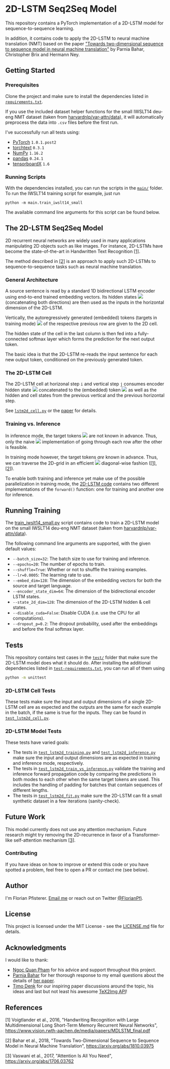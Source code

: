 # 2D-LSTM Seq2Seq Model
This repository contains a PyTorch implementation of a 2D-LSTM model for sequence-to-sequence learning.

In addition, it contains code to apply the 2D-LSTM to neural machine translation (NMT) based on the paper
["Towards two-dimensional sequence to sequence model in neural machine translation"](https://arxiv.org/abs/1810.03975)
by Parnia Bahar, Christopher Brix and Hermann Ney.

## Getting Started
### Prerequisites
Clone the project and make sure to install the dependencies listed in [`requirements.txt`](./requirements.txt).

If you use the included dataset helper functions for the small IWSLT14 deu-eng NMT dataset (taken from
[harvardnlp/var-attn/data](https://github.com/harvardnlp/var-attn/tree/master/data)), it will automatically 
preprocess the data into `.csv` files before the first run.

I've successfully run all tests using:
* [PyTorch](http://pytorch.org) `1.0.1.post2`
* [torchtext](https://github.com/pytorch/text) `0.3.1` 
* [NumPy](http://www.numpy.org) `1.16.2`
* [pandas](https://pandas.pydata.org) `0.24.1`
* [tensorboardX](https://github.com/lanpa/tensorboardX) `1.6`

### Running Scripts
With the dependencies installed, you can run the scripts in the [`main/`](./main) folder. 
To run the IWSLT14 training script for example, just run
```
python -m main.train_iwslt14_small
```
The available command line arguments for this script can be found below.

## The 2D-LSTM Seq2Seq Model
2D recurrent neural networks are widely used in many applications manipulating 2D objects such as like images.
For instance, 2D-LSTMs have become the state-of-the-art in Handwritten Text Recognition
[[1]](https://www.vision.rwth-aachen.de/media/papers/MDLSTM_final.pdf).

The method described in [[2]](https://arxiv.org/abs/1810.03975) is an approach to apply such 2D-LSTMs to 
sequence-to-sequence tasks such as neural machine translation.

### General Architecture
A source sentence is read by a standard 1D bidirectional LSTM encoder using end-to-end trained embedding vectors.
Its hidden states ![](https://timodenk.com/api/tex2img/h_0%2C%20%5Cdots%2C%20h_n?format=svg)
(concatenating both directions) are then used as the inputs in the horizontal dimension of the 2D-LSTM.

Vertically, the autoregressively generated (embedded) tokens (targets in training mode)
![](https://timodenk.com/api/tex2img/y_0%2C%20%5Cdots%2C%20y_m?format=svg) of the respective previous row 
are given to the 2D cell.

The hidden state of the cell in the last column is then fed into a fully-connected softmax layer which forms
the prediction for the next output token.

The basic idea is that the 2D-LSTM re-reads the input sentence for each new output token, conditioned on the 
previously generated token.  

### The 2D-LSTM Cell
The 2D-LSTM cell at horizonal step `i` and vertical step `j` consumes encoder hidden state 
![](https://timodenk.com/api/tex2img/h_i?format=svg) concatenated to the (embedded) token
![](https://timodenk.com/api/tex2img/y_j?format=svg) as well as the hidden and cell states from the 
previous vertical and the previous horizontal step.

See [`lstm2d_cell.py`](./model/lstm2d_cell.py) or the [paper](https://arxiv.org/abs/1810.03975) for details.

### Training vs. Inference 
In inference mode, the target tokens ![](https://timodenk.com/api/tex2img/y_0%2C%20%5Cdots%2C%20y_m?format=svg)
are not known in advance. Thus, only the naive ![](https://timodenk.com/api/tex2img/%5Cmathcal%7BO%7D(mn)?format=svg)
implementation of going through each row after the other is feasible.

In training mode however, the target tokens _are_ known in advance. Thus, we can traverse the 2D-grid in an 
efficient ![](https://timodenk.com/api/tex2img/%5Cmathcal%7BO%7D(m%2Bn)?format=svg) diagonal-wise fashion 
([[1]](https://www.vision.rwth-aachen.de/media/papers/MDLSTM_final.pdf), [[2]](https://arxiv.org/abs/1810.03975)).

To enable both training and inference yet make use of the possible parallelization in training  mode,
the [2D-LSTM code](./model/lstm2d.py) contains two different implementations of the `forward()` function:
one for training and another one for inference.

## Running Training
The [train_iwslt14_small.py](./main/train_iwslt14_small.py) script contains code to train a 2D-LSTM model on 
the small IWSLT14 deu-eng NMT dataset
(taken from [harvardnlp/var-attn/data](https://github.com/harvardnlp/var-attn/tree/master/data)).

The following command line arguments are supported, with the given default values:
* `--batch_size=32`: The batch size to use for training and inference.
* `--epochs=20`: The number of epochs to train.
* `--shuffle=True`: Whether or not to shuffle the training examples.
* `--lr=0.0005`: The learning rate to use.
* `--embed_dim=128`: The dimension of the embedding vectors for both the source and target language.
* `--encoder_state_dim=64`: The dimension of the bidirectional encoder LSTM states.
* `--state_2d_dim=128`: The dimension of the 2D-LSTM hidden & cell states.
* `--disable_cuda=False`: Disable CUDA (i.e. use the CPU for all computations).
* `--dropout_p=0.2`: The dropout probability, used after the embeddings and before the final softmax layer.

## Tests
This repository contains test cases in the [`test/`](./test) folder that make sure the 2D-LSTM model 
does what it should do. After installing the additional dependencies listed in
[`test-requirements.txt`](./test-requirements.txt), you can run all of them using 
```bash
python -m unittest 
```

### 2D-LSTM Cell Tests
These tests make sure the input and output dimensions of a single 2D-LSTM cell are as expected and 
the outputs are the same for each example in the batch, if the same is true for the inputs.
They can be found in [`test_lstm2d_cell.py`](test/test_lstm2d_cell.py). 

### 2D-LSTM Model Tests
These tests have varied goals:
* The tests in [`test_lstm2d_training.py`](test/test_lstm2d_training.py)
and [`test_lstm2d_inference.py`](test/test_lstm2d_inference.py) make sure the input and output dimensions are as 
expected in training and inference mode, respectively.
* The tests in [`test_lstm2d_train_vs_inference.py`](test/test_lstm2d_train_vs_inference.py) validate the training
and inference forward propagation code by comparing the predictions in both modes to each other when the same 
target tokens are used. This includes the handling of padding for batches that contain sequences of different lengths.
* The tests in [`test_lstm2d_fit.py`](test/test_lstm2d_fit.py) make sure the 2D-LSTM can fit a small synthetic 
dataset in a few iterations (sanity-check).

## Future Work
This model currently does not use any attention mechanism. Future research might try removing the 2D-recurrence
in favor of a Transformer-like self-attention mechanism [[3]](https://arxiv.org/abs/1706.03762). 

### Contributing
If you have ideas on how to improve or extend this code or you have spotted a problem, feel free to open a PR
or contact me (see below).

## Author
I'm Florian Pfisterer. [Email me](mailto:florian.pfisterer1<at>gmail.com) or reach out on
Twitter [@FlorianPfi](https://twitter.com/@FlorianPfi).

## License
This project is licensed under the MIT License - see the [LICENSE.md](./LICENSE.md) file for details.

## Acknowledgments
I would like to thank:
* [Ngoc Quan Pham](https://scholar.google.com/citations?hl=en&user=AzzJssIAAAAJ)
for his advice and support throughout this project. 
* [Parnia Bahar](https://scholar.google.com/citations?user=eyc24McAAAAJ&hl=en)
for her thorough response to my email questions about the details of [her paper](https://arxiv.org/abs/1810.03975).
* [Timo Denk](https://timodenk.com) for our inspiring paper discussions around the topic,
his ideas and last but not least his awesome
[TeX2Img API](https://tools.timodenk.com/tex-math-to-image-conversion)! 

## References
[1] Voigtlander et al., 2016, "Handwriting Recognition with Large Multidimensional Long Short-Term Memory
Recurrent Neural Networks", https://www.vision.rwth-aachen.de/media/papers/MDLSTM_final.pdf

[2] Bahar et al., 2018, "Towards Two-Dimensional Sequence to Sequence Model in Neural Machine Translation", 
https://arxiv.org/abs/1810.03975

[3] Vaswani et al., 2017, "Attention Is All You Need", https://arxiv.org/abs/1706.03762
